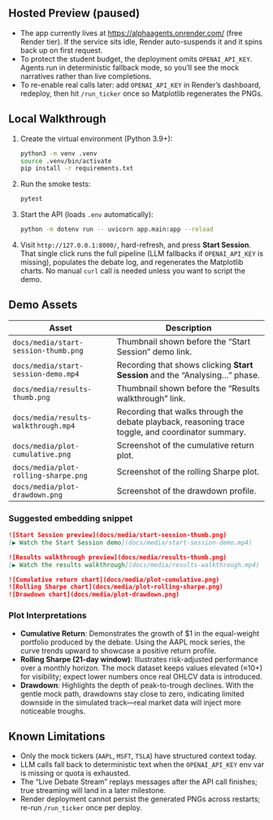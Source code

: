 
## Hosted Preview (paused)

- The app currently lives at https://alphaagents.onrender.com/ (free Render tier). If the service sits idle, Render auto-suspends it and it spins back up on first request.
- To protect the student budget, the deployment omits `OPENAI_API_KEY`. Agents run in deterministic fallback mode, so you’ll see the mock narratives rather than live completions.
- To re-enable real calls later: add `OPENAI_API_KEY` in Render’s dashboard, redeploy, then hit `/run_ticker` once so Matplotlib regenerates the PNGs.

## Local Walkthrough

1. Create the virtual environment (Python 3.9+):
   ```bash
   python3 -m venv .venv
   source .venv/bin/activate
   pip install -r requirements.txt
   ```
2. Run the smoke tests:
   ```bash
   pytest
   ```
3. Start the API (loads `.env` automatically):
   ```bash
   python -m dotenv run -- uvicorn app.main:app --reload
   ```
4. Visit `http://127.0.0.1:8000/`, hard-refresh, and press **Start Session**. That single click runs the full pipeline (LLM fallbacks if `OPENAI_API_KEY` is missing), populates the debate log, and regenerates the Matplotlib charts. No manual `curl` call is needed unless you want to script the demo.

## Demo Assets

| Asset | Description |
|-------|-------------|
| `docs/media/start-session-thumb.png` | Thumbnail shown before the “Start Session” demo link. |
| `docs/media/start-session-demo.mp4` | Recording that shows clicking **Start Session** and the “Analysing…” phase. |
| `docs/media/results-thumb.png` | Thumbnail shown before the “Results walkthrough” link. |
| `docs/media/results-walkthrough.mp4` | Recording that walks through the debate playback, reasoning trace toggle, and coordinator summary. |
| `docs/media/plot-cumulative.png` | Screenshot of the cumulative return plot. |
| `docs/media/plot-rolling-sharpe.png` | Screenshot of the rolling Sharpe plot. |
| `docs/media/plot-drawdown.png` | Screenshot of the drawdown profile. |

### Suggested embedding snippet

```markdown
![Start Session preview](docs/media/start-session-thumb.png)
[▶️ Watch the Start Session demo](docs/media/start-session-demo.mp4)

![Results walkthrough preview](docs/media/results-thumb.png)
[▶️ Watch the results walkthrough](docs/media/results-walkthrough.mp4)

![Cumulative return chart](docs/media/plot-cumulative.png)
![Rolling Sharpe chart](docs/media/plot-rolling-sharpe.png)
![Drawdown chart](docs/media/plot-drawdown.png)
```

### Plot Interpretations

- **Cumulative Return**: Demonstrates the growth of $1 in the equal-weight portfolio produced by the debate. Using the AAPL mock series, the curve trends upward to showcase a positive return profile.
- **Rolling Sharpe (21-day window)**: Illustrates risk-adjusted performance over a monthly horizon. The mock dataset keeps values elevated (≈10+) for visibility; expect lower numbers once real OHLCV data is introduced.
- **Drawdown**: Highlights the depth of peak-to-trough declines. With the gentle mock path, drawdowns stay close to zero, indicating limited downside in the simulated track—real market data will inject more noticeable troughs.

## Known Limitations

- Only the mock tickers (`AAPL`, `MSFT`, `TSLA`) have structured context today.
- LLM calls fall back to deterministic text when the `OPENAI_API_KEY` env var is missing or quota is exhausted.
- The “Live Debate Stream” replays messages after the API call finishes; true streaming will land in a later milestone.
- Render deployment cannot persist the generated PNGs across restarts; re-run `/run_ticker` once per deploy.
